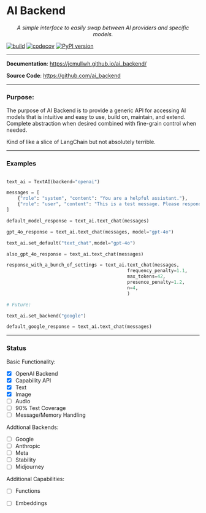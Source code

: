 # AI Backend

<p align="center">
    <em>A simple interface to easily swap between AI providers and specific models.</em>
</p>

[![build](https://github.com/ai_backend/workflows/Build/badge.svg)](https://github.com/ai_backend/actions)
[![codecov](https://codecov.io/github/jcmullwh/ai_backend/branch/main/graph/badge.svg?token=ZOE3PNF04X)](https://codecov.io/github/jcmullwh/ai_backend)
[![PyPI version](https://badge.fury.io/py/ai_backend.svg)](https://badge.fury.io/py/ai_backend)

---

**Documentation**: <a href="https://jcmullwh.github.io/ai_backend/" target="_blank">https://jcmullwh.github.io/ai_backend/</a>

**Source Code**: <a href="https://github.com/ai_backend" target="_blank">https://github.com/ai_backend</a>

---

### Purpose:

The purpose of AI Backend is to provide a generic API for accessing AI models that is intuitive and easy to use, build on, maintain, and extend. 
Complete abstraction when desired combined with fine-grain control when needed.

Kind of like a slice of LangChain but not absolutely terrible. 

---

### Examples

```python

text_ai = TextAI(backend="openai")

messages = [
    {"role": "system", "content": "You are a helpful assistant."},
    {"role": "user", "content": "This is a test message. Please respond with 'Test response'."},
]

default_model_response = text_ai.text_chat(messages)

gpt_4o_response = text_ai.text_chat(messages, model="gpt-4o")

text_ai.set_default("text_chat",model="gpt-4o")

also_gpt_4o_response = text_ai.text_chat(messages)

response_with_a_bunch_of_settings = text_ai.text_chat(messages,
                                            frequency_penalty=1.1,
                                            max_tokens=42,
                                            presence_penalty=1.2,
                                            n=4,
                                            )

# Future:

text_ai.set_backend("google")

default_google_response = text_ai.text_chat(messages)

```

---

### Status

Basic Functionality:
- [x] OpenAI Backend
- [x] Capability API
- [x] Text
- [x] Image
- [ ] Audio
- [ ] 90% Test Coverage
- [ ] Message/Memory Handling

Addtional Backends:

- [ ] Google
- [ ] Anthropic
- [ ] Meta
- [ ] Stability
- [ ] Midjourney

Additional Capabilities:
- [ ] Functions
- [ ] Embeddings



